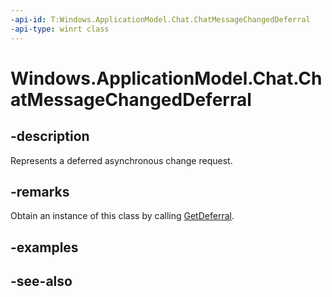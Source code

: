 ```yaml
---
-api-id: T:Windows.ApplicationModel.Chat.ChatMessageChangedDeferral
-api-type: winrt class
---
```


<!-- Class syntax.
public class ChatMessageChangedDeferral : Windows.ApplicationModel.Chat.IChatMessageChangedDeferral
-->

# Windows.ApplicationModel.Chat.ChatMessageChangedDeferral

## -description
Represents a deferred asynchronous change request.

## -remarks
Obtain an instance of this class by calling [GetDeferral](chatmessagechangedeventargs_getdeferral.md).

## -examples

## -see-also
